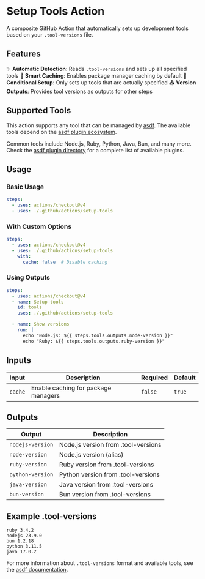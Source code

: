 # Setup Tools Action

A composite GitHub Action that automatically sets up development tools based on your `.tool-versions` file.

## Features

✨ **Automatic Detection**: Reads `.tool-versions` and sets up all specified tools
🚀 **Smart Caching**: Enables package manager caching by default
🎯 **Conditional Setup**: Only sets up tools that are actually specified
📤 **Version Outputs**: Provides tool versions as outputs for other steps

## Supported Tools

This action supports any tool that can be managed by [asdf](https://asdf-vm.com/). The available tools depend on the [asdf plugin ecosystem](https://github.com/asdf-vm/asdf-plugins).

Common tools include Node.js, Ruby, Python, Java, Bun, and many more. Check the [asdf plugin directory](https://github.com/asdf-vm/asdf-plugins) for a complete list of available plugins.

## Usage

### Basic Usage

```yaml
steps:
  - uses: actions/checkout@v4
  - uses: ./.github/actions/setup-tools
```

### With Custom Options

```yaml
steps:
  - uses: actions/checkout@v4
  - uses: ./.github/actions/setup-tools
    with:
      cache: false  # Disable caching
```

### Using Outputs

```yaml
steps:
  - uses: actions/checkout@v4
  - name: Setup tools
    id: tools
    uses: ./.github/actions/setup-tools

  - name: Show versions
    run: |
      echo "Node.js: ${{ steps.tools.outputs.node-version }}"
      echo "Ruby: ${{ steps.tools.outputs.ruby-version }}"
```

## Inputs

| Input | Description | Required | Default |
|-------|-------------|----------|---------|
| `cache` | Enable caching for package managers | `false` | `true` |

## Outputs

| Output | Description |
|--------|-------------|
| `nodejs-version` | Node.js version from .tool-versions |
| `node-version` | Node.js version (alias) |
| `ruby-version` | Ruby version from .tool-versions |
| `python-version` | Python version from .tool-versions |
| `java-version` | Java version from .tool-versions |
| `bun-version` | Bun version from .tool-versions |

## Example .tool-versions

```
ruby 3.4.2
nodejs 23.9.0
bun 1.2.18
python 3.11.5
java 17.0.2
```

For more information about `.tool-versions` format and available tools, see the [asdf documentation](https://asdf-vm.com/manage/configuration.html#tool-versions).